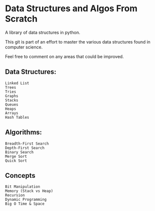 # Data Structures and Algos From Scratch
A library of data structures in python.

This git is part of an effort to master the various data structures found in computer science.

Feel free to comment on any areas that could be improved.

## Data Structures:
    Linked List 
    Trees
    Tries
    Graphs
    Stacks
    Queues
    Heaps
    Arrays
    Hash Tables

## Algorithms:
    Breadth-First Search
    Depth-First Search
    Binary Search
    Merge Sort
    Quick Sort

## Concepts
    Bit Manipulation
    Memory (Stack vs Heap)
    Recursion
    Dynamic Programming
    Big O Time & Space
